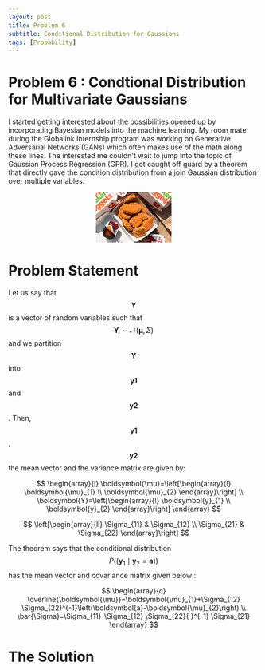 ```yaml
---
layout: post
title: Problem 6
subtitle: Conditional Distribution for Gaussians
tags: [Probability]
---
```

# Problem 6 : Condtional Distribution for Multivariate Gaussians

I started getting interested about the possibilities opened up by incorporating Bayesian models into the machine learning. My room mate during the Globalink Internship program was working on Generative Adversarial Networks (GANs) which often makes use of the math along these lines. The interested me couldn't wait to jump into the topic of Gaussian Process Regression (GPR). I got caught off guard by a theorem that directly gave the condition distribution from a join Gaussian distribution over multiple variables.
<center><img style=" display: block; margin-left: auto; margin-right: auto;width: 30%;" src="../assets/prob5_fig1.jpeg"></center>

# Problem Statement

Let us say that $$ \boldsymbol{Y} $$ is a vector of random variables such that  $$ \boldsymbol{Y} \sim \mathcal{N}(\boldsymbol{\mu}, \Sigma) $$ and we partition $$ \boldsymbol{Y} $$ into
$$ \boldsymbol{y1} $$ and $$ \boldsymbol{y2} $$. Then, $$ \boldsymbol{y1} $$, $$ \boldsymbol{y2} $$ the mean vector and the variance matrix are given by:

$$
\begin{array}{l}
\boldsymbol{\mu}=\left[\begin{array}{l}
\boldsymbol{\mu}_{1} \\
\boldsymbol{\mu}_{2}
\end{array}\right] \\
\boldsymbol{Y}=\left[\begin{array}{l}
\boldsymbol{y}_{1} \\
\boldsymbol{y}_{2}
\end{array}\right]
\end{array}
$$

$$
\left[\begin{array}{ll}
\Sigma_{11} & \Sigma_{12} \\
\Sigma_{21} & \Sigma_{22}
\end{array}\right]
$$

The theorem says that the conditional distribution $$
P(\left(\boldsymbol{y}_{1} \mid \boldsymbol{y}_{2}=\boldsymbol{a}\right))
$$ has the mean vector and covariance matrix given below :

$$
\begin{array}{c}
\overline{\boldsymbol{\mu}}=\boldsymbol{\mu}_{1}+\Sigma_{12} \Sigma_{22}^{-1}\left(\boldsymbol{a}-\boldsymbol{\mu}_{2}\right) \\
\bar{\Sigma}=\Sigma_{11}-\Sigma_{12} \Sigma_{22}{ }^{-1} \Sigma_{21}
\end{array}
$$

# The Solution
